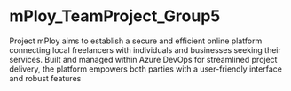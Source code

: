 # mPloy_TeamProject_Group5
Project mPloy aims to establish a secure and efficient online platform connecting local freelancers with individuals and businesses seeking their services. Built and managed within Azure DevOps for streamlined project delivery, the platform empowers both parties with a user-friendly interface and robust features
